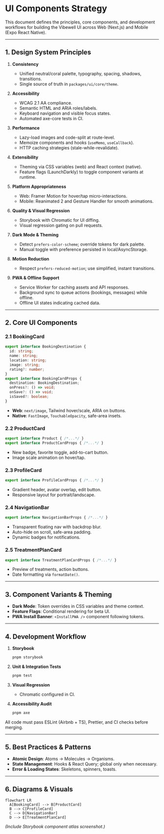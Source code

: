 # UI Components Strategy

This document defines the principles, core components, and development workflows for building the Vibewell UI across Web (Next.js) and Mobile (Expo React Native).

---

## 1. Design System Principles

1. **Consistency**

   * Unified neutral/coral palette, typography, spacing, shadows, transitions.
   * Single source of truth in `packages/ui/core/theme`.

2. **Accessibility**

   * WCAG 2.1 AA compliance.
   * Semantic HTML and ARIA roles/labels.
   * Keyboard navigation and visible focus states.
   * Automated axe-core tests in CI.

3. **Performance**

   * Lazy-load images and code-split at route-level.
   * Memoize components and hooks (`useMemo`, `useCallback`).
   * HTTP caching strategies (stale-while-revalidate).

4. **Extensibility**

   * Theming via CSS variables (web) and React context (native).
   * Feature flags (LaunchDarkly) to toggle component variants at runtime.

5. **Platform Appropriateness**

   * Web: Framer Motion for hover/tap micro-interactions.
   * Mobile: Reanimated 2 and Gesture Handler for smooth animations.

6. **Quality & Visual Regression**

   * Storybook with Chromatic for UI diffing.
   * Visual regression gating on pull requests.

7. **Dark Mode & Theming**

   * Detect `prefers-color-scheme`; override tokens for dark palette.
   * Manual toggle with preference persisted in local/AsyncStorage.

8. **Motion Reduction**

   * Respect `prefers-reduced-motion`; use simplified, instant transitions.

9. **PWA & Offline Support**

   * Service Worker for caching assets and API responses.
   * Background sync to queue actions (bookings, messages) while offline.
   * Offline UI states indicating cached data.

---

## 2. Core UI Components

### 2.1 BookingCard

```typescript
export interface BookingDestination {
  id: string;
  name: string;
  location: string;
  image: string;
  rating?: number;
}
export interface BookingCardProps {
  destination: BookingDestination;
  onPress?: () => void;
  onSave?: () => void;
  isSaved?: boolean;
}
```

* **Web**: `next/image`, Tailwind hover/scale, ARIA on buttons.
* **Native**: `FastImage`, `TouchableOpacity`, safe-area insets.

### 2.2 ProductCard

```typescript
export interface Product { /*...*/ }
export interface ProductCardProps { /*...*/ }
```

* New badge, favorite toggle, add-to-cart button.
* Image scale animation on hover/tap.

### 2.3 ProfileCard

```typescript
export interface ProfileCardProps { /*...*/ }
```

* Gradient header, avatar overlap, edit button.
* Responsive layout for portrait/landscape.

### 2.4 NavigationBar

```typescript
export interface NavigationBarProps { /*...*/ }
```

* Transparent floating nav with backdrop blur.
* Auto-hide on scroll, safe-area padding.
* Dynamic badges for notifications.

### 2.5 TreatmentPlanCard

```typescript
export interface TreatmentPlanCardProps { /*...*/ }
```

* Preview of treatments, action buttons.
* Date formatting via `formatDate()`.

---

## 3. Component Variants & Theming

* **Dark Mode**: Token overrides in CSS variables and theme context.
* **Feature Flags**: Conditional rendering for beta UI.
* **PWA Install Banner**: `<InstallPWA />` component following tokens.

---

## 4. Development Workflow

1. **Storybook**

   ```bash
   pnpm storybook
   ```
2. **Unit & Integration Tests**

   ```bash
   pnpm test
   ```
3. **Visual Regression**

   * Chromatic configured in CI.
4. **Accessibility Audit**

   ```bash
   pnpm axe
   ```

All code must pass ESLint (Airbnb + TS), Prettier, and CI checks before merging.

---

## 5. Best Practices & Patterns

* **Atomic Design**: Atoms → Molecules → Organisms.
* **State Management**: Hooks & React Query; global only when necessary.
* **Error & Loading States**: Skeletons, spinners, toasts.

---

## 6. Diagrams & Visuals

```mermaid
flowchart LR
  A[BookingCard] --> B[ProductCard]
  B --> C[ProfileCard]
  C --> D[NavigationBar]
  D --> E[TreatmentPlanCard]
```

*(Include Storybook component atlas screenshot.)* 